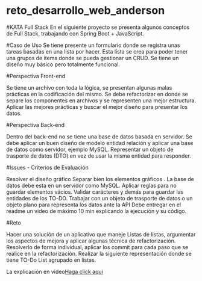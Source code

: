 # reto_desarrollo_web_anderson
#KATA Full Stack
En el siguiente proyecto se presenta algunos conceptos de Full Stack, trabajando con Spring Boot + JavaScript.

#Caso de Uso
Se tiene presente un formulario donde se registra unas tareas basadas en una lista por hacer. Esta lista se crea para poder tener una grupos de items donde se pueda gestionar un CRUD. Se tiene un diseño muy básico pero totalmente funcional.

#Perspectiva Front-end

Se tiene un archivo con toda la lógica, se presentan algunas malas prácticas en la codificación del mismo. Se debe refactorizar en donde se separe los componentes en archivos y se representen una mejor estructura.
Aplicar las mejores prácticas y buscar el mejor diseño para presentar los datos.

#Perspectiva Back-end

Dentro del back-end no se tiene una base de datos basada en servidor. Se debe aplicar un buen diseño de modelo entidad relación y aplicar una base de datos como servidor, ejemplo MySQL. Representar un objeto de trasporte de datos (DTO) en vez de usar la misma entidad para responder.

#Issues - Criterios de Evaluación

Resolver el diseño gráfico
Separar bien los elementos gráficos .
La base de datos debe esta en un servidor como MySQL.
Aplicar reglas para no guardar elementos vácios.
Validar carácteres y demás para guardar las entidades de los TO-DO.
Trabajar con un objeto de trasporte de datos o un objeto plano para representa los datos ante la API
Debe entregar en el readme un video de máximo 10 min explicando la ejecución y su código.

#Reto 

Hacer una solución de un aplicativo que maneje Listas de listas, argumentar los aspectos de mejora y aplicar algunas técnica de refactorización. Resolverlo de forma individual, aplicar los commit para cada paso que se realice en la refactorización.
Realizar la siguiente representación donde se tiene TO-Do List agrupado en listas.

La explicación en video[Haga click aqui](https://youtu.be/FxIZyZ47gbA)
